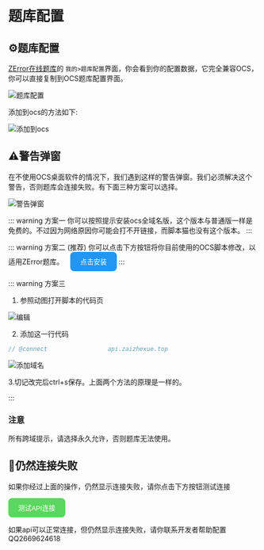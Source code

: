 # 题库配置


## ⚙️题库配置
[ZError在线题库](https://tiku.zerror.cc)的 `我的>题库配置`界面，你会看到你的配置数据，它完全兼容OCS，你可以直接复制到OCS题库配置界面。
<div class="pic">
<img src="/images/question_bank_settings.png" alt="题库配置" />
</div>

添加到ocs的方法如下:
<div class="pic">
  <img src="/images/添加配置.gif" alt="添加到ocs" />
</div>

## ⚠️警告弹窗
在不使用OCS桌面软件的情况下，我们遇到这样的警告弹窗。我们必须解决这个警告，否则题库会连接失败。有下面三种方案可以选择。
<div class="pic">
<img src="/images/warning.png" alt="警告弹窗" />
</div>



::: warning 方案一
你可以按照提示安装ocs全域名版，这个版本与普通版一样是免费的。不过因为网络原因你可能会打不开链接，而脚本猫也没有这个版本。
:::

::: warning 方案二 (推荐)
你可以点击下方按钮将你目前使用的OCS脚本修改，以适用ZError题库。
<ClientOnly>
    <button class="test-api-button" style="margin-left: 10px; background-color: #2196F3;" onclick="window.open('https://ocs.csid.cc/OCS%E7%BD%91%E8%AF%BE%E5%8A%A9%E6%89%8B.user.js','_blank')">
      点击安装
    </button>
</ClientOnly>
:::


::: warning 方案三
1. 参照动图打开脚本的代码页

<div class="pic">
<img src="/images/编辑.gif" alt="编辑" />
</div>

2. 添加这一行代码
``` javascript
// @connect                 api.zaizhexue.top
```
<div class="pic" style="margin-top: 10px;">
<img src="/images/add_domain.png" alt="添加域名" />
</div>



3.切记改完后ctrl+s保存。上面两个方法的原理是一样的。

:::
### 注意
 所有跨域提示，请选择永久允许，否则题库无法使用。


## 🤯仍然连接失败
如果你经过上面的操作，仍然显示连接失败，请你点击下方按钮测试连接


<ClientOnly>
  <div class="api-test">
    <button class="test-api-button" onclick="testApiConnection()">
      测试API连接
    </button>
    <p class="test-result" id="testResult"></p>
  </div>
</ClientOnly>

如果api可以正常连接，但仍然显示连接失败，请你联系开发者帮助配置QQ2669624618
<style>
.test-api-button {
  padding: 10px 20px;
  background-color:rgb(90, 215, 94);
  color: white;
  border: none;
  border-radius: 8px;
  cursor: pointer;
}
.test-result {
  margin-top: 10px;
}
</style>

<script setup>
import { onMounted } from 'vue'

onMounted(() => {
  if (typeof window !== 'undefined') {
    window.testApiConnection = function() {
      const result = document.getElementById('testResult');
      if (result) {
        result.textContent = '测试中...';
        result.style.color = '#666666';
        
        fetch('https://api.zaizhexue.top/', {
          method: 'GET',
          mode: 'cors'
        })
        .then(response => {
          if (response.ok) {
            result.innerHTML = '✅ API 连接正常！';
            result.style.color = '#4CAF50';
          } else {
            throw new Error('API 响应异常');
          }
        })
        .catch(error => {
          result.innerHTML = '❌ API 连接失败，请联系开发者QQ2669624618';
          result.style.color = '#f44336';
        });
      }
    };
  }
});
</script>






